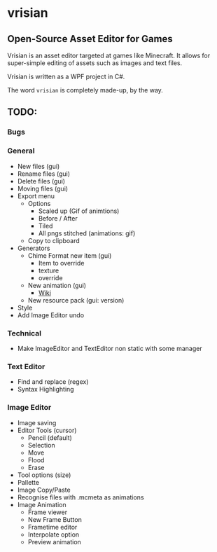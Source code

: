 # vrisian
## Open-Source Asset Editor for Games
Vrisian is an asset editor targeted at games like Minecraft. It allows for super-simple editing of assets such as images and text files.

Vrisian is written as a WPF project in C#.

The word `vrisian` is completely made-up, by the way.

## TODO:

### Bugs

### General
 - New files (gui)
 - Rename files (gui)
 - Delete files (gui)
 - Moving files (gui)
 - Export menu
   - Options
     - Scaled up (Gif of animtions)
     - Before / After
     - Tiled
     - All pngs stitched (animations: gif)
   - Copy to clipboard
 - Generators
   - Chime Format new item (gui)
     - Item to override
     - texture
     - override
   - New animation (gui)
     - [Wiki](https://minecraft.fandom.com/wiki/Resource_Pack#Animation)
   - New resource pack (gui: version)
 - Style
 - Add Image Editor undo 

### Technical
 - Make ImageEditor and TextEditor non static with some manager

### Text Editor
 - Find and replace (regex)
 - Syntax Highlighting

### Image Editor
 - Image saving
 - Editor Tools (cursor)
   - Pencil (default)
   - Selection
   - Move
   - Flood
   - Erase
 - Tool options (size)
 - Pallette
 - Image Copy/Paste
 - Recognise files with .mcmeta as animations
 - Image Animation
   - Frame viewer
   - New Frame Button
   - Frametime editor
   - Interpolate option
   - Preview animation
